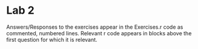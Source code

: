 # Lab 2

Answers/Responses to the exercises appear in the Exercises.r code as commented, numbered lines. Relevant r code appears in blocks above the first question for which it is relevant.

